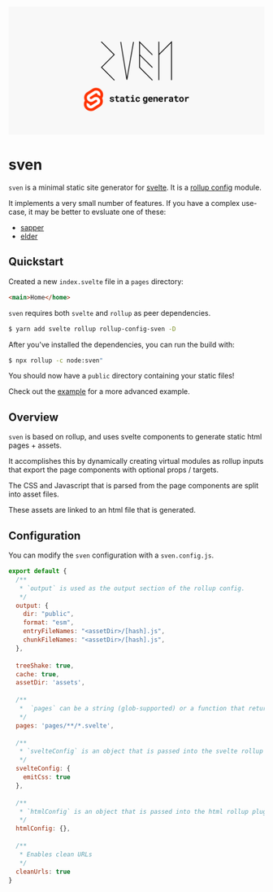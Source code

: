 ![Banner](docs/images/banner.jpg)

# sven

`sven` is a minimal static site generator for [svelte](https://svelte.dev/). It is a [rollup config](https://rollupjs.org/guide/en/#loading-a-configuration-from-a-node-package) module.

It implements a very small number of features. If you have a complex use-case, it may be better to evsluate one of these:

- [sapper](https://sapper.svelte.dev/)
- [elder](https://github.com/Elderjs/elderjs)

## Quickstart

Created a new `index.svelte` file in a `pages` directory:

```html
<main>Home</home>
```

`sven` requires both `svelte` and `rollup` as peer dependencies.

```bash
$ yarn add svelte rollup rollup-config-sven -D
```

After you've installed the dependencies, you can run the build with:

```bash
$ npx rollup -c node:sven" 
```

You should now have a `public` directory containing your static files!

Check out the [example](/example) for a more advanced example.

## Overview

`sven` is based on rollup, and uses svelte components to generate static html pages + assets.

It accomplishes this by dynamically creating virtual modules as rollup inputs that export the page components with optional props / targets.

The CSS and Javascript that is parsed from the page components are split into asset files.

These assets are linked to an html file that is generated.

## Configuration

You can modify the `sven` configuration with a `sven.config.js`.

```js
export default {
  /**
   * `output` is used as the output section of the rollup config.
   */
  output: {
    dir: "public",
    format: "esm",
    entryFileNames: "<assetDir>/[hash].js",
    chunkFileNames: "<assetDir>/[hash].js",
  },
  
  treeShake: true,
  cache: true,
  assetDir: 'assets',

  /**
   *  `pages` can be a string (glob-supported) or a function that returns a list of filepaths.
   */
  pages: 'pages/**/*.svelte',
  
  /**
   * `svelteConfig` is an object that is passed into the svelte rollup plugin.
   */
  svelteConfig: {
    emitCss: true
  },
  
  /**
   * `htmlConfig` is an object that is passed into the html rollup plugin.
   */
  htmlConfig: {},
  
  /**
   * Enables clean URLs
   */
  cleanUrls: true
}
```

